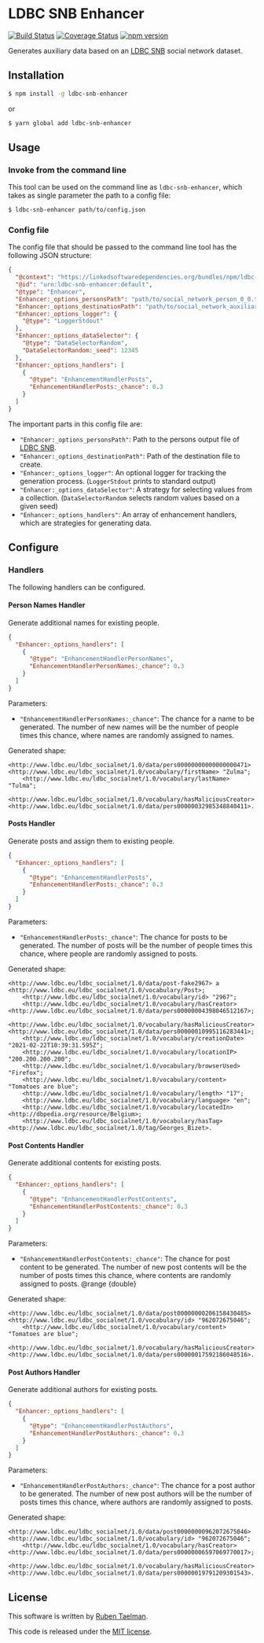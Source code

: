 # LDBC SNB Enhancer

[![Build Status](https://travis-ci.com/rubensworks/ldbc-snb-enhancer.js.svg?branch=master)](https://travis-ci.com/rubensworks/ldbc-snb-enhancer.js)
[![Coverage Status](https://coveralls.io/repos/github/rubensworks/ldbc-snb-enhancer.js/badge.svg?branch=master)](https://coveralls.io/github/rubensworks/ldbc-snb-enhancer.js?branch=master)
[![npm version](https://badge.fury.io/js/ldbc-snb-enhancer.svg)](https://www.npmjs.com/package/ldbc-snb-enhancer)

Generates auxiliary data based on an [LDBC SNB](https://github.com/ldbc/ldbc_snb_datagen) social network dataset.

## Installation

```bash
$ npm install -g ldbc-snb-enhancer
```
or
```bash
$ yarn global add ldbc-snb-enhancer
```

## Usage

### Invoke from the command line

This tool can be used on the command line as `ldbc-snb-enhancer`,
which takes as single parameter the path to a config file:

```bash
$ ldbc-snb-enhancer path/to/config.json
```

### Config file

The config file that should be passed to the command line tool has the following JSON structure:

```json
{
  "@context": "https://linkedsoftwaredependencies.org/bundles/npm/ldbc-snb-enhancer/^1.0.0/components/context.jsonld",
  "@id": "urn:ldbc-snb-enhancer:default",
  "@type": "Enhancer",
  "Enhancer:_options_personsPath": "path/to/social_network_person_0_0.ttl",
  "Enhancer:_options_destinationPath": "path/to/social_network_auxiliary.ttl",
  "Enhancer:_options_logger": {
    "@type": "LoggerStdout"
  },
  "Enhancer:_options_dataSelector": {
    "@type": "DataSelectorRandom",
    "DataSelectorRandom:_seed": 12345
  },
  "Enhancer:_options_handlers": [
    {
      "@type": "EnhancementHandlerPosts",
      "EnhancementHandlerPosts:_chance": 0.3
    }
  ]
}
```

The important parts in this config file are:
* `"Enhancer:_options_personsPath"`: Path to the persons output file of [LDBC SNB](https://github.com/ldbc/ldbc_snb_datagen).
* `"Enhancer:_options_destinationPath"`: Path of the destination file to create.
* `"Enhancer:_options_logger"`: An optional logger for tracking the generation process. (`LoggerStdout` prints to standard output)
* `"Enhancer:_options_dataSelector"`: A strategy for selecting values from a collection. (`DataSelectorRandom` selects random values based on a given seed)
* `"Enhancer:_options_handlers"`: An array of enhancement handlers, which are strategies for generating data.

## Configure

### Handlers

The following handlers can be configured.

#### Person Names Handler

Generate additional names for existing people.

```json
{
  "Enhancer:_options_handlers": [
    {
      "@type": "EnhancementHandlerPersonNames",
      "EnhancementHandlerPersonNames:_chance": 0.3
    }
  ]
}
```

Parameters:
* `"EnhancementHandlerPersonNames:_chance"`: The chance for a name to be generated. The number of new names will be the number of people times this chance, where names are randomly assigned to names.

Generated shape:
```turtle
<http://www.ldbc.eu/ldbc_socialnet/1.0/data/pers00000000000000000471> <http://www.ldbc.eu/ldbc_socialnet/1.0/vocabulary/firstName> "Zulma";
    <http://www.ldbc.eu/ldbc_socialnet/1.0/vocabulary/lastName> "Tulma";
    <http://www.ldbc.eu/ldbc_socialnet/1.0/vocabulary/hasMaliciousCreator> <http://www.ldbc.eu/ldbc_socialnet/1.0/data/pers00000032985348840411>.
```

#### Posts Handler

Generate posts and assign them to existing people.

```json
{
  "Enhancer:_options_handlers": [
    {
      "@type": "EnhancementHandlerPosts",
      "EnhancementHandlerPosts:_chance": 0.3
    }
  ]
}
```

Parameters:
* `"EnhancementHandlerPosts:_chance"`: The chance for posts to be generated. The number of posts will be the number of people times this chance, where people are randomly assigned to posts.

Generated shape:
```turtle
<http://www.ldbc.eu/ldbc_socialnet/1.0/data/post-fake2967> a <http://www.ldbc.eu/ldbc_socialnet/1.0/vocabulary/Post>;
    <http://www.ldbc.eu/ldbc_socialnet/1.0/vocabulary/id> "2967";
    <http://www.ldbc.eu/ldbc_socialnet/1.0/vocabulary/hasCreator> <http://www.ldbc.eu/ldbc_socialnet/1.0/data/pers00000004398046512167>;
    <http://www.ldbc.eu/ldbc_socialnet/1.0/vocabulary/hasMaliciousCreator> <http://www.ldbc.eu/ldbc_socialnet/1.0/data/pers00000010995116283441>;
    <http://www.ldbc.eu/ldbc_socialnet/1.0/vocabulary/creationDate> "2021-02-22T10:39:31.595Z";
    <http://www.ldbc.eu/ldbc_socialnet/1.0/vocabulary/locationIP> "200.200.200.200";
    <http://www.ldbc.eu/ldbc_socialnet/1.0/vocabulary/browserUsed> "Firefox";
    <http://www.ldbc.eu/ldbc_socialnet/1.0/vocabulary/content> "Tomatoes are blue";
    <http://www.ldbc.eu/ldbc_socialnet/1.0/vocabulary/length> "17";
    <http://www.ldbc.eu/ldbc_socialnet/1.0/vocabulary/language> "en";
    <http://www.ldbc.eu/ldbc_socialnet/1.0/vocabulary/locatedIn> <http://dbpedia.org/resource/Belgium>;
    <http://www.ldbc.eu/ldbc_socialnet/1.0/vocabulary/hasTag> <http://www.ldbc.eu/ldbc_socialnet/1.0/tag/Georges_Bizet>.
```

#### Post Contents Handler

Generate additional contents for existing posts.

```json
{
  "Enhancer:_options_handlers": [
    {
      "@type": "EnhancementHandlerPostContents",
      "EnhancementHandlerPostContents:_chance": 0.3
    }
  ]
}
```

Parameters:
* `"EnhancementHandlerPostContents:_chance"`: The chance for post content to be generated. The number of new post contents will be the number of posts times this chance, where contents are randomly assigned to posts. @range {double}

Generated shape:
```turtle
<http://www.ldbc.eu/ldbc_socialnet/1.0/data/post00000000206158430485> <http://www.ldbc.eu/ldbc_socialnet/1.0/vocabulary/id> "962072675046";
    <http://www.ldbc.eu/ldbc_socialnet/1.0/vocabulary/content> "Tomatoes are blue";
    <http://www.ldbc.eu/ldbc_socialnet/1.0/vocabulary/hasMaliciousCreator> <http://www.ldbc.eu/ldbc_socialnet/1.0/data/pers00000017592186048516>.
```

#### Post Authors Handler

Generate additional authors for existing posts.

```json
{
  "Enhancer:_options_handlers": [
    {
      "@type": "EnhancementHandlerPostAuthors",
      "EnhancementHandlerPostAuthors:_chance": 0.3
    }
  ]
}
```

Parameters:
* `"EnhancementHandlerPostAuthors:_chance"`: The chance for a post author to be generated. The number of new post authors will be the number of posts times this chance, where authors are randomly assigned to posts.

Generated shape:
```turtle
<http://www.ldbc.eu/ldbc_socialnet/1.0/data/post00000000962072675046> <http://www.ldbc.eu/ldbc_socialnet/1.0/vocabulary/id> "962072675046";
    <http://www.ldbc.eu/ldbc_socialnet/1.0/vocabulary/hasCreator> <http://www.ldbc.eu/ldbc_socialnet/1.0/data/pers00000006597069770017>;
    <http://www.ldbc.eu/ldbc_socialnet/1.0/vocabulary/hasMaliciousCreator> <http://www.ldbc.eu/ldbc_socialnet/1.0/data/pers00000019791209301543>.
```

## License

This software is written by [Ruben Taelman](http://rubensworks.net/).

This code is released under the [MIT license](http://opensource.org/licenses/MIT).
